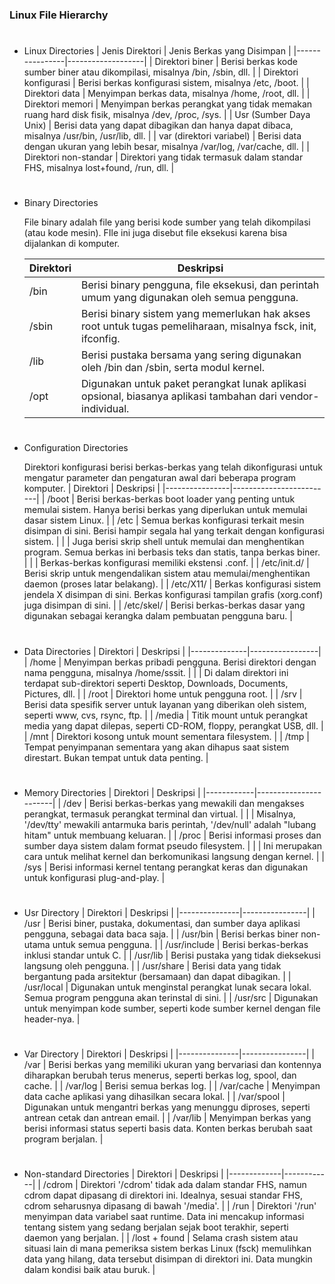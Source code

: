 ### Linux File Hierarchy
#
- Linux Directories
    | Jenis Direktori    | Jenis Berkas yang Disimpan  |
    |----------------|-------------------|
    | Direktori biner    | Berisi berkas kode sumber biner atau dikompilasi, misalnya /bin, /sbin, dll.      |
    | Direktori konfigurasi     | Berisi berkas konfigurasi sistem, misalnya /etc, /boot.              |
    | Direktori data       | Menyimpan berkas data, misalnya /home, /root, dll.           |
    | Direktori memori    | Menyimpan berkas perangkat yang tidak memakan ruang hard disk fisik, misalnya /dev, /proc, /sys. |
    | Usr (Sumber Daya Unix)    | Berisi data yang dapat dibagikan dan hanya dapat dibaca, misalnya /usr/bin, /usr/lib, dll.       |
    | var (direktori variabel)  | Berisi data dengan ukuran yang lebih besar, misalnya /var/log, /var/cache, dll.                  |
    | Direktori non-standar     | Direktori yang tidak termasuk dalam standar FHS, misalnya lost+found, /run, dll.     |

#
- Binary Directories

    File binary adalah file yang berisi kode sumber yang telah dikompilasi (atau kode mesin). FIle ini juga disebut file eksekusi karena bisa dijalankan di komputer. 

    | Direktori   | Deskripsi       |
    |---------------|------------------|
    | /bin    | Berisi binary pengguna, file eksekusi, dan perintah umum yang digunakan oleh semua pengguna.     |
    | /sbin      | Berisi binary sistem yang memerlukan hak akses root untuk tugas pemeliharaan, misalnya fsck, init, ifconfig. |
    | /lib      | Berisi pustaka bersama yang sering digunakan oleh /bin dan /sbin, serta modul kernel.                    |
    | /opt    | Digunakan untuk paket perangkat lunak aplikasi opsional, biasanya aplikasi tambahan dari vendor-individual. |

#
- Configuration Directories

    Direktori konfigurasi berisi berkas-berkas yang telah dikonfigurasi untuk mengatur parameter dan pengaturan awal dari beberapa program komputer.
    | Direktori      | Deskripsi                |
    |----------------|-------------------------|
    | /boot          | Berisi berkas-berkas boot loader yang penting untuk memulai sistem. Hanya berisi berkas yang diperlukan untuk memulai dasar sistem Linux. |
    | /etc           | Semua berkas konfigurasi terkait mesin disimpan di sini. Berisi hampir segala hal yang terkait dengan konfigurasi sistem.                    |
    |                | Juga berisi skrip shell untuk memulai dan menghentikan program. Semua berkas ini berbasis teks dan statis, tanpa berkas biner.              |
    |                | Berkas-berkas konfigurasi memiliki ekstensi .conf.                                                      |
    | /etc/init.d/   | Berisi skrip untuk mengendalikan sistem atau memulai/menghentikan daemon (proses latar belakang).           |
    | /etc/X11/      | Berkas konfigurasi sistem jendela X disimpan di sini. Berkas konfigurasi tampilan grafis (xorg.conf) juga disimpan di sini.                |
    | /etc/skel/     | Berisi berkas-berkas dasar yang digunakan sebagai kerangka dalam pembuatan pengguna baru.                  |


#
- Data Directories
    | Direktori    | Deskripsi       |
    |--------------|-----------------|
    | /home        | Menyimpan berkas pribadi pengguna. Berisi direktori dengan nama pengguna, misalnya /home/sssit.     |
    |              | Di dalam direktori ini terdapat sub-direktori seperti Desktop, Downloads, Documents, Pictures, dll. |
    | /root        | Direktori home untuk pengguna root.                                                                   |
    | /srv         | Berisi data spesifik server untuk layanan yang diberikan oleh sistem, seperti www, cvs, rsync, ftp. |
    | /media       | Titik mount untuk perangkat media yang dapat dilepas, seperti CD-ROM, floppy, perangkat USB, dll.    |
    | /mnt         | Direktori kosong untuk mount sementara filesystem.                                                    |
    | /tmp         | Tempat penyimpanan sementara yang akan dihapus saat sistem direstart. Bukan tempat untuk data penting. |

#
- Memory Directories
    | Direktori  | Deskripsi                       |
    |------------|-----------------------|
    | /dev       | Berisi berkas-berkas yang mewakili dan mengakses perangkat, termasuk perangkat terminal dan virtual.              |
    |            | Misalnya, '/dev/tty' mewakili antarmuka baris perintah, '/dev/null' adalah "lubang hitam" untuk membuang keluaran. |
    | /proc      | Berisi informasi proses dan sumber daya sistem dalam format pseudo filesystem.                                |
    |            | Ini merupakan cara untuk melihat kernel dan berkomunikasi langsung dengan kernel.                             |
    | /sys       | Berisi informasi kernel tentang perangkat keras dan digunakan untuk konfigurasi plug-and-play.                 |

#
- Usr Directory
    | Direktori     | Deskripsi         |
    |---------------|----------------|
    | /usr          | Berisi biner, pustaka, dokumentasi, dan sumber daya aplikasi pengguna, sebagai data baca saja.     |
    | /usr/bin      | Berisi berkas biner non-utama untuk semua pengguna.                                               |
    | /usr/include  | Berisi berkas-berkas inklusi standar untuk C.                                                     |
    | /usr/lib      | Berisi pustaka yang tidak dieksekusi langsung oleh pengguna.                                       |
    | /usr/share    | Berisi data yang tidak bergantung pada arsitektur (bersamaan) dan dapat dibagikan.                 |
    | /usr/local    | Digunakan untuk menginstal perangkat lunak secara lokal. Semua program pengguna akan terinstal di sini. |
    | /usr/src      | Digunakan untuk menyimpan kode sumber, seperti kode sumber kernel dengan file header-nya.       |



#
- Var Directory
    | Direktori     | Deskripsi               |
    |---------------|----------------|
    | /var          | Berisi berkas yang memiliki ukuran yang bervariasi dan kontennya diharapkan berubah terus menerus, seperti berkas log, spool, dan cache. |
    | /var/log      | Berisi semua berkas log.                                                                             |
    | /var/cache    | Menyimpan data cache aplikasi yang dihasilkan secara lokal.                                         |
    | /var/spool    | Digunakan untuk mengantri berkas yang menunggu diproses, seperti antrean cetak dan antrean email. |
    | /var/lib      | Menyimpan berkas yang berisi informasi status seperti basis data. Konten berkas berubah saat program berjalan. |

#
- Non-standard Directories
    | Direktori       | Deskripsi             |
    |-------------|------------|
    | /cdrom          | Direktori '/cdrom' tidak ada dalam standar FHS, namun cdrom dapat dipasang di direktori ini.  Idealnya, sesuai standar FHS, cdrom seharusnya dipasang di bawah '/media'.                            |
    | /run            | Direktori '/run' menyimpan data variabel saat runtime. Data ini mencakup informasi tentang sistem yang sedang berjalan sejak boot terakhir, seperti daemon yang berjalan.                                   |
    | /lost + found   | Selama crash sistem atau situasi lain di mana pemeriksa sistem berkas Linux (fsck) memulihkan data yang hilang, data tersebut disimpan di direktori ini. Data mungkin dalam kondisi baik atau buruk.      |
